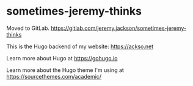 # sometimes-jeremy-thinks
Moved to GitLab. https://gitlab.com/jeremy.jackson/sometimes-jeremy-thinks

This is the Hugo backend of my website: https://ackso.net

Learn more about Hugo at https://gohugo.io

Learn more about the Hugo theme I'm using at https://sourcethemes.com/academic/
